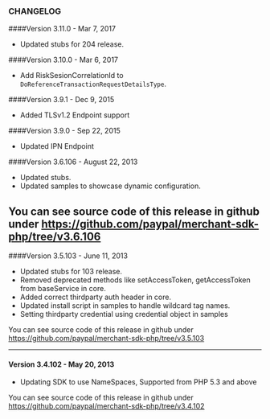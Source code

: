 ### CHANGELOG

####Version 3.11.0 - Mar 7, 2017
   - Updated stubs for 204 release.

####Version 3.10.0 - Mar 6, 2017
   - Add RiskSesionCorrelationId to `DoReferenceTransactionRequestDetailsType`.

####Version 3.9.1 - Dec 9, 2015
   - Added TLSv1.2 Endpoint support

####Version 3.9.0 - Sep 22, 2015
   - Updated IPN Endpoint

####Version 3.6.106 - August 22, 2013

   - Updated stubs.
   - Updated samples to showcase dynamic configuration.


You can see source code of this release in github under https://github.com/paypal/merchant-sdk-php/tree/v3.6.106
--------------------------------------------------------------------------------------------------

####Version 3.5.103 - June 11, 2013

   - Updated stubs for 103 release.
   - Removed deprecated methods like setAccessToken, getAccessToken from baseService in core.
   - Added correct thirdparty auth header in core.
   - Updated install script in samples to handle wildcard tag names.
   - Setting thirdparty credential using credential object in samples


You can see source code of this release in github under https://github.com/paypal/merchant-sdk-php/tree/v3.5.103

--------------------------------------------------------------------------------------------------

#### Version 3.4.102 - May 20, 2013

   - Updating SDK to use NameSpaces, Supported from PHP 5.3 and above

You can see source code of this release in github under https://github.com/paypal/merchant-sdk-php/tree/v3.4.102
